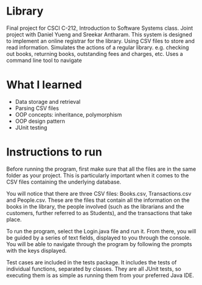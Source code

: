 # Library
Final project for CSCI C-212, Introduction to Software Systems class. Joint project with Daniel Yueng and Sreekar Antharam.
This system is designed to implement an online registrar for the library. Using CSV files to store and read information. Simulates 
the actions of a regular library. e.g. checking out books, returning books, outstanding fees and charges, etc. Uses a command line tool to 
navigate 

# What I learned 
- Data storage and retrieval
- Parsing CSV files 
- OOP concepts: inheritance, polymorphism 
- OOP design pattern
- JUnit testing


 
# Instructions to run
Before running the program, first make sure that all the files are in the same folder as your project. This is particularly important when it comes to the CSV files containing the underlying database. 

You will notice that there are three CSV files: Books.csv, Transactions.csv and People.csv. These are the files that contain all the information on the books in the library, the people involved (such as the librarians and the customers, further referred to as Students), and the transactions that take place. 

To run the program, select the Login.java file and run it. From there, you will be guided by a series of text fields, displayed to you through the console. You will be able to navigate through the program by following the prompts with the keys displayed. 

Test cases are included in the tests package. It includes the tests of individual functions, separated by classes. They are all JUnit tests, so executing them is as simple as running them from your preferred Java IDE.
